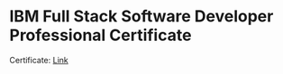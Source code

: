 # IBM Full Stack Software Developer Professional Certificate

Certificate: [Link](https://coursera.org/share/8b682bb00c87cd668fdee0090add8111)

